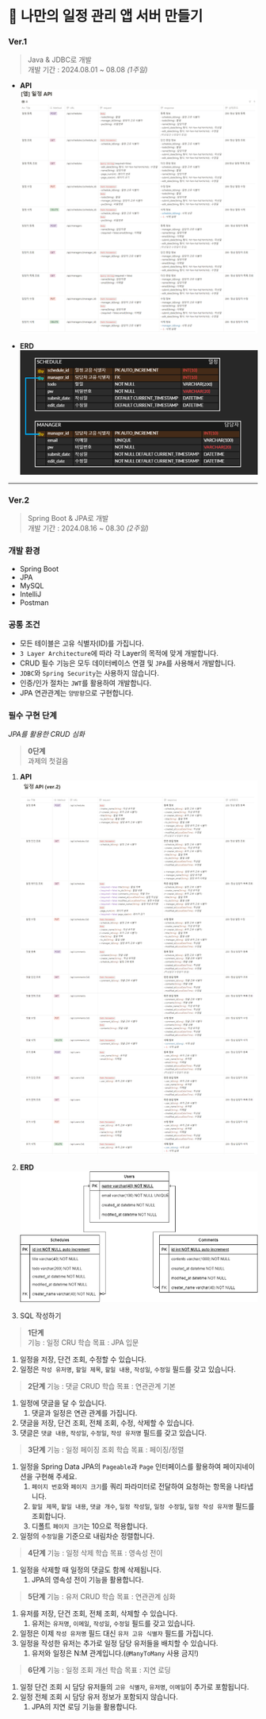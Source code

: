 # 🛞 나만의 일정 관리 앱 서버 만들기

### Ver.1 
> Java & JDBC로 개발  
> 개발 기간 : 2024.08.01 ~ 08.08 *(1주일)*

- **API**  
  ![ver1_API](.\image\ver1_api.png)


- **ERD**  
  ![ver1_ERD](.\image\ver1_erd.png)  
---
### Ver.2
> Spring Boot & JPA로 개발   
> 개발 기간 : 2024.08.16 ~ 08.30 *(2주일)*

### 개발 환경
- Spring Boot
- JPA
- MySQL
- IntelliJ
- Postman

### 공통 조건
- 모든 테이블은 고유 식별자(ID)를 가집니다.
- `3 Layer Architecture`에 따라 각 Layer의 목적에 맞게 개발합니다.
- CRUD 필수 기능은 모두 데이터베이스 연결 및 `JPA`를 사용해서 개발합니다.
- `JDBC`와 `Spring Security`는 사용하지 않습니다.
- 인증/인가 절차는 `JWT`를 활용하여 개발합니다.
- JPA 연관관계는 `양방향`으로 구현합니다.

### 필수 구현 단계
*JPA를 활용한 CRUD 심화*


> **0단계**  
> 과제의 첫걸음
1. **API**
   ![ver2_API](.\image\ver2_api.png)  


2. **ERD**
   ![ver2_ERD](.\image\ver2_erd.png)


3. SQL 작성하기

> **1단계**  
> 기능 : 일정 CRU
> 학습 목표 : JPA 입문
1. 일정을 저장, 단건 조회, 수정할 수 있습니다.
2. 일정은 `작성 유저명`, `할일 제목`, `할일 내용`, `작성일`, `수정일` 필드를 갖고 있습니다.

> **2단계**
> 기능 : 댓글 CRUD
> 학습 목표 : 연관관계 기본
1. 일정에 댓글을 달 수 있습니다.
    1. 댓글과 일정은 연관 관계를 가집니다.
2. 댓글을 저장, 단건 조회, 전체 조회, 수정, 삭제할 수 있습니다.
3. 댓글은 `댓글 내용`, `작성일`, `수정일`, `작성 유저명` 필드를 갖고 있습니다.

> **3단계**
> 기능 : 일정 페이징 조회
> 학습 목표 : 페이징/정렬
1. 일정을 Spring Data JPA의 `Pageable`과 `Page` 인터페이스를 활용하여 페이지네이션을 구현해 주세요.
    1. `페이지 번호`와 `페이지 크기`를 쿼리 파라미터로 전달하여 요청하는 항목을 나타냅니다.
    2. `할일 제목`, `할일 내용`, `댓글 개수`, `일정 작성일`, `일정 수정일`, `일정 작성 유저명` 필드를 조회합니다.
    3. 디폴트 `페이지 크기`는 10으로 적용합니다.
2. 일정의 `수정일`을 기준으로 내림차순 정렬합니다.

> **4단계**
> 기능 : 일정 삭제
> 학습 목표 : 영속성 전이
1. 일정을 삭제할 때 일정의 댓글도 함께 삭제됩니다.
    1. JPA의 영속성 전이 기능을 활용합니다.

> **5단계**
> 기능 : 유저 CRUD
> 학습 목표 : 연관관계 심화
1. 유저를 저장, 단건 조회, 전체 조회, 삭제할 수 있습니다.
    1. 유저는 `유저명`, `이메일`, `작성일`, `수정일` 필드를 갖고 있습니다.
2. 일정은 이제 `작성 유저명` 필드 대신 `유저 고유 식별자` 필드를 가집니다.
3. 일정을 작성한 유저는 추가로 일정 담당 유저들을 배치할 수 있습니다.
    1. 유저와 일정은 N:M 관계입니다.(`@ManyToMany` 사용 금지!)

> **6단계**
> 기능 : 일정 조회 개선
> 학습 목표 : 지연 로딩
1. 일정 단건 조회 시 담당 유저들의 `고유 식별자`, `유저명`, `이메일`이 추가로 포함됩니다.
2. 일정 전체 조회 시 담당 유저 정보가 포함되지 않습니다.
    1. JPA의 지연 로딩 기능을 활용합니다.